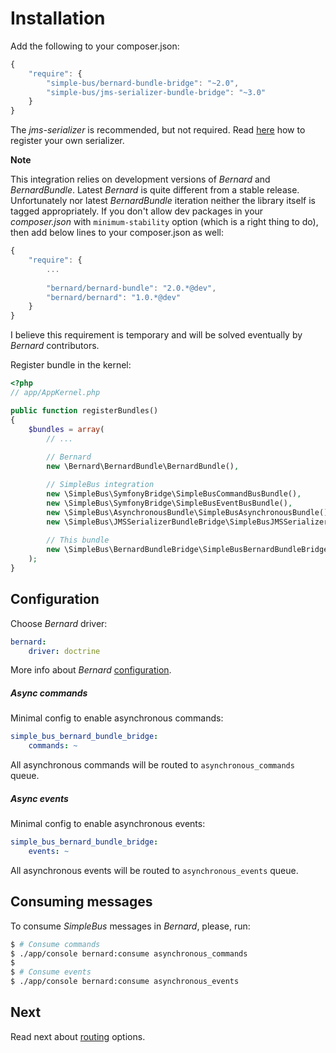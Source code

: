 # Installation

Add the following to your composer.json:

```javascript
{
    "require": {
        "simple-bus/bernard-bundle-bridge": "~2.0",
        "simple-bus/jms-serializer-bundle-bridge": "~3.0"
    }
}
```

The _jms-serializer_ is recommended, but not required. Read [here](http://simplebus.github.io/AsynchronousBundle/doc/getting_started.html)
how to register your own serializer.

__Note__

This integration relies on development versions of _Bernard_ and _BernardBundle_. Latest _Bernard_ is quite different from a stable release. Unfortunately nor latest _BernardBundle_ iteration neither the library itself is tagged appropriately. If you don't allow dev packages in your _composer.json_ with `minimum-stability` option (which is a right thing to do), then add below lines to your composer.json as well:

```javascript
{
    "require": {
        ...
        
        "bernard/bernard-bundle": "2.0.*@dev",
        "bernard/bernard": "1.0.*@dev"
    }
}
```

I believe this requirement is temporary and will be solved eventually by _Bernard_ contributors.

Register bundle in the kernel:

```php
<?php
// app/AppKernel.php

public function registerBundles()
{
    $bundles = array(
        // ...
        
        // Bernard
        new \Bernard\BernardBundle\BernardBundle(),

        // SimpleBus integration
        new \SimpleBus\SymfonyBridge\SimpleBusCommandBusBundle(),
        new \SimpleBus\SymfonyBridge\SimpleBusEventBusBundle(),
        new \SimpleBus\AsynchronousBundle\SimpleBusAsynchronousBundle(),
        new \SimpleBus\JMSSerializerBundleBridge\SimpleBusJMSSerializerBundleBridgeBundle(),
        
        // This bundle
        new \SimpleBus\BernardBundleBridge\SimpleBusBernardBundleBridgeBundle(),
    );
}
```

## Configuration

Choose _Bernard_ driver:

```yaml
bernard:
    driver: doctrine
```

More info about _Bernard_ [configuration](https://github.com/bernardphp/BernardBundle).

##### Async commands

Minimal config to enable asynchronous commands:

```yaml
simple_bus_bernard_bundle_bridge:
    commands: ~
```

All asynchronous commands will be routed to `asynchronous_commands` queue.

##### Async events

Minimal config to enable asynchronous events:

```yaml
simple_bus_bernard_bundle_bridge:
    events: ~
```

All asynchronous events will be routed to `asynchronous_events` queue.

## Consuming messages

To consume _SimpleBus_ messages in _Bernard_, please, run:

```bash
$ # Consume commands
$ ./app/console bernard:consume asynchronous_commands
$
$ # Consume events
$ ./app/console bernard:consume asynchronous_events
```

## Next

Read next about [routing](https://github.com/SimpleBus/SimpleBusBernardBundleBridge/blob/master/doc/routing.md) options.
